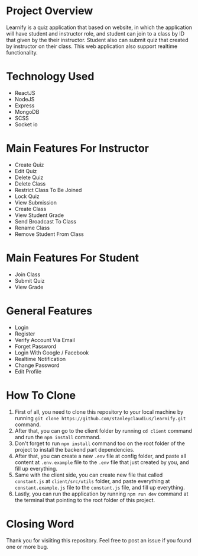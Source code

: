 # Project Overview
Learnify is a quiz application that based on website, in which the application will have student and instructor role, and student can join to a class by ID that given by the their instructor. Student also can submit quiz that created by instructor on their class. This web application also support realtime functionality.

# Technology Used
- ReactJS
- NodeJS
- Express
- MongoDB
- SCSS
- Socket io

# Main Features For Instructor
- Create Quiz
- Edit Quiz
- Delete Quiz
- Delete Class
- Restrict Class To Be Joined
- Lock Quiz
- View Submission
- Create Class
- View Student Grade
- Send Broadcast To Class
- Rename Class
- Remove Student From Class

# Main Features For Student
- Join Class
- Submit Quiz
- View Grade

# General Features
- Login
- Register
- Verify Account Via Email
- Forget Password
- Login With Google / Facebook
- Realtime Notification
- Change Password
- Edit Profile

# How To Clone
1. First of all, you need to clone this repository to your local machine by running `git clone https://github.com/stanleyclaudius/learnify.git` command.
2. After that, you can go to the client folder by running `cd client` command and run the `npm install` command.
3. Don't forget to run `npm install` command too on the root folder of the project to install the backend part dependencies.
4. After that, you can create a new `.env` file at config folder, and paste all content at `.env.example` file to the `.env` file that just created by you, and fill up everything.
5. Same with the client side, you can create new file that called `constant.js` at `client/src/utils` folder, and paste everything at `constant.example.js` file to the `constant.js` file, and fill up everything.
6. Lastly, you can run the application by running `npm run dev` command at the terminal that pointing to the root folder of this project.

# Closing Word
Thank you for visiiting this repository. Feel free to post an issue if you found one or more bug.